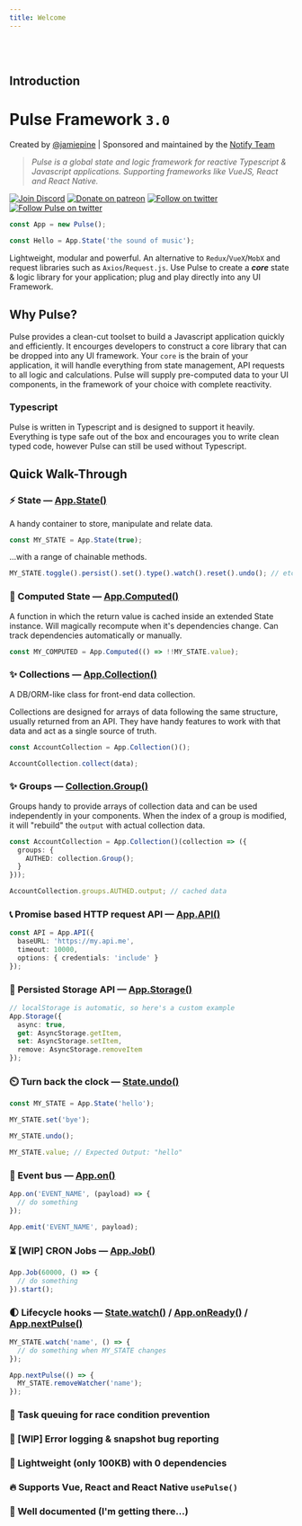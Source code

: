 ```yaml
---
title: Welcome
---
```


<br />
<br />

## Introduction

# Pulse Framework `3.0`

Created by [@jamiepine]() | Sponsored and maintained by the [Notify Team]()

> _Pulse is a global state and logic framework for reactive Typescript & Javascript applications. Supporting frameworks like VueJS, React and React Native._

<p align="left">
  <a href="https://discord.gg/RjG8ShB"><img src="https://discordapp.com/api/guilds/658189217746255881/embed.png" alt="Join Discord"></a>
  <a href="https://patreon.com/jamiepine"><img src="https://img.shields.io/badge/donate-patreon-F96854.svg" alt="Donate on patreon"></a>
  <a href="https://twitter.com/jamiepine"><img src="https://img.shields.io/twitter/follow/jamiepine.svg?label=Jamie's Twitter" alt="Follow on twitter"></a>
  <a href="https://twitter.com/pulseframework"><img src="https://img.shields.io/twitter/follow/pulseframework.svg?label=Pulse+Twitter" alt="Follow Pulse on twitter"></a>
</p>

```ts
const App = new Pulse();

const Hello = App.State('the sound of music');
```

Lightweight, modular and powerful. An alternative to `Redux`/`VueX`/`MobX` and request libraries such as `Axios`/`Request.js`. Use Pulse to create a **_core_** state & logic library for your application; plug and play directly into any UI Framework.

## Why Pulse?

Pulse provides a clean-cut toolset to build a Javascript application quickly and efficiently. It encourges developers to construct a core library that can be dropped into any UI framework. Your `core` is the brain of your application, it will handle everything from state management, API requests to all logic and calculations. Pulse will supply pre-computed data to your UI components, in the framework of your choice with complete reactivity.

### Typescript

Pulse is written in Typescript and is designed to support it heavily. Everything is type safe out of the box and encourages you to write clean typed code, however Pulse can still be used without Typescript.

## Quick Walk-Through

### :zap: **State** — [App.State()]()

A handy container to store, manipulate and relate data.

```ts
const MY_STATE = App.State(true);
```

...with a range of chainable methods.

```js
MY_STATE.toggle().persist().set().type().watch().reset().undo(); // etc...
```

### :robot: Computed State — [App.Computed()]()

A function in which the return value is cached inside an extended State instance. Will magically recompute when it's dependencies change. Can track dependencies automatically or manually.

```ts
const MY_COMPUTED = App.Computed(() => !!MY_STATE.value);
```

### :sparkles: Collections — [App.Collection()]()

A DB/ORM-like class for front-end data collection.

Collections are designed for arrays of data following the same structure, usually returned from an API. They have handy features to work with that data and act as a single source of truth.

```ts
const AccountCollection = App.Collection()();

AccountCollection.collect(data);
```

### :sparkles: Groups — [Collection.Group()]()

Groups handy to provide arrays of collection data and can be used independently in your components. When the index of a group is modified, it will "rebuild" the `output` with actual collection data.

```ts
const AccountCollection = App.Collection()(collection => ({
  groups: {
    AUTHED: collection.Group();
  }
}));

AccountCollection.groups.AUTHED.output; // cached data
```

### :telephone_receiver: Promise based HTTP request API — [App.API()]()

```ts
const API = App.API({
  baseURL: 'https://my.api.me',
  timeout: 10000,
  options: { credentials: 'include' }
});
```

### :floppy_disk: Persisted Storage API — [App.Storage()]()

```ts
// localStorage is automatic, so here's a custom example
App.Storage({
  async: true,
  get: AsyncStorage.getItem,
  set: AsyncStorage.setItem,
  remove: AsyncStorage.removeItem
});
```

### :timer_clock: Turn back the clock — [State.undo()]()

```ts
const MY_STATE = App.State('hello');

MY_STATE.set('bye');

MY_STATE.undo();

MY_STATE.value; // Expected Output: "hello"
```

### :bus: Event bus — [App.on()]()

```ts
App.on('EVENT_NAME', (payload) => {
  // do something
});

App.emit('EVENT_NAME', payload);
```

### :hourglass_flowing_sand: [WIP] CRON Jobs — [App.Job()]()

```ts
App.Job(60000, () => {
  // do something
}).start();
```

### :first_quarter_moon: Lifecycle hooks — [State.watch()]() / [App.onReady()]() / [App.nextPulse()]()

```ts
MY_STATE.watch('name', () => {
  // do something when MY_STATE changes
});

App.nextPulse(() => {
  MY_STATE.removeWatcher('name');
});
```

### :construction: Task queuing for race condition prevention

### :closed_book: [WIP] Error logging & snapshot bug reporting

### :leaves: Lightweight (only 100KB) with 0 dependencies

### :fire: Supports Vue, React and React Native `usePulse()`

### :yellow_heart: Well documented (I'm getting there...)
